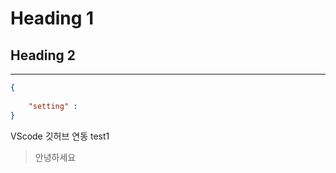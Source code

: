 # Heading 1

## Heading 2

--- 

```json
{
    
    "setting" :
}
```

VScode 깃허브 연동 test1

> 안녕하세요
